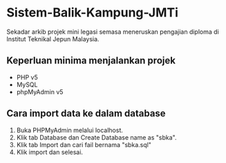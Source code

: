 # Sistem-Balik-Kampung-JMTi
Sekadar arkib projek mini legasi semasa meneruskan pengajian diploma di Institut Teknikal Jepun Malaysia.

## Keperluan minima menjalankan projek
- PHP v5
- MySQL
- phpMyAdmin v5

## Cara import data ke dalam database

1. Buka PHPMyAdmin melalui localhost.
2. Klik tab Database dan Create Database name as "sbka".
3. Klik tab Import dan cari fail bernama "sbka.sql"
4. Klik import dan selesai.

